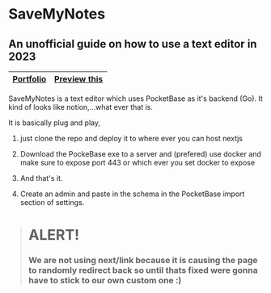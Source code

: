# SaveMyNotes

## An unofficial guide on how to use a text editor in 2023

| <a href="https://jamesmowat.com/">Portfolio</a> | <a href="https://savemynotes.net/">Preview this</a> |
| ----------------------------------------------- | --------------------------------------------------- |

SaveMyNotes is a text editor which uses PocketBase as it's backend (Go). It kind of looks like notion,...what ever that is.

It is basically plug and play,

1. just clone the repo and deploy it to where ever you can host nextjs

2. Download the PockeBase exe to a server and (prefered) use docker and make sure to expose port 443 or which ever you set docker to expose

3. And that's it.

4. Create an admin and paste in the schema in the PocketBase import section of settings.

> # ALERT!
>
> ### We are not using next/link because it is causing the page to randomly redirect back so until thats fixed were gonna have to stick to our own custom one :)

